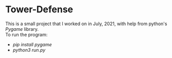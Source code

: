 # Tower-Defense

This is a small project that I worked on in July, 2021, with help from python's *Pygame* library.  
To run the program:
- *pip install pygame*
- *python3 run.py*
